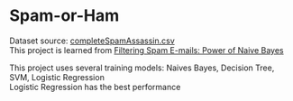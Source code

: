 # Spam-or-Ham
Dataset source: [completeSpamAssassin.csv](https://www.kaggle.com/datasets/nitishabharathi/email-spam-dataset?select=completeSpamAssassin.csv) </br>
This project is learned from [Filtering Spam E-mails: Power of Naive Bayes](https://www.kaggle.com/code/mehmetlaudatekman/filtering-spam-e-mails-power-of-naive-bayes)</br>

This project uses several training models: Naives Bayes, Decision Tree, SVM, Logistic Regression</br>
Logistic Regression has the best performance
